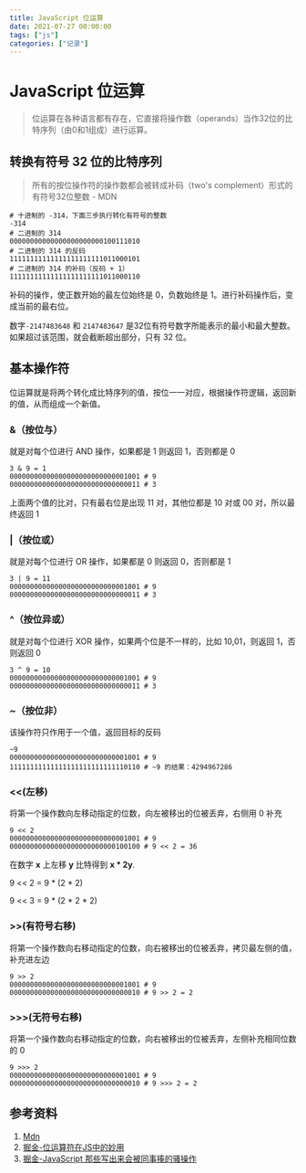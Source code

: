 ```yaml
---
title: JavaScript 位运算
date: 2021-07-27 00:00:00
tags: ["js"]
categories: ["记录"]
---
```


# JavaScript 位运算

> 位运算在各种语言都有存在，它直接将操作数（operands）当作32位的比特序列（由0和1组成）进行运算。

## 转换有符号 32 位的比特序列

> 所有的按位操作符的操作数都会被转成补码（two's complement）形式的有符号32位整数 - MDN

```shell
# 十进制的 -314，下面三步执行转化有符号的整数
-314
# 二进制的 314
00000000000000000000000100111010
# 二进制的 314 的反码
11111111111111111111111011000101
# 二进制的 314 的补码（反码 + 1）
11111111111111111111111011000110
```

补码的操作，使正数开始的最左位始终是 0，负数始终是 1。进行补码操作后，变成当前的最右位。

数字`-2147483648` 和 `2147483647` 是32位有符号数字所能表示的最小和最大整数。如果超过该范围，就会截断超出部分，只有 32 位。



## 基本操作符

位运算就是将两个转化成比特序列的值，按位一一对应，根据操作符逻辑，返回新的值，从而组成一个新值。

### &（按位与）

就是对每个位进行 AND 操作，如果都是 1 则返回 1，否则都是 0

```shell
3 & 9 = 1
00000000000000000000000000001001 # 9
00000000000000000000000000000011 # 3
```

上面两个值的比对，只有最右位是出现 11 对，其他位都是 10 对或 00 对，所以最终返回 1

### |（按位或）

就是对每个位进行 OR 操作，如果都是 0 则返回 0，否则都是 1

```shell
3 | 9 = 11
00000000000000000000000000001001 # 9
00000000000000000000000000000011 # 3
```

### ^（按位异或）

就是对每个位进行 XOR 操作，如果两个位是不一样的，比如 10,01，则返回 1，否则返回 0 

```shell
3 ^ 9 = 10
00000000000000000000000000001001 # 9
00000000000000000000000000000011 # 3
```

### ~（按位非）

该操作符只作用于一个值，返回目标的反码

```shell
~9
00000000000000000000000000001001 # 9
11111111111111111111111111110110 # ~9 的结果：4294967286
```

### <<(左移)

将第一个操作数向左移动指定的位数，向左被移出的位被丢弃，右侧用 0 补充

```shell
9 << 2
00000000000000000000000000001001 # 9
00000000000000000000000000100100 # 9 << 2 = 36
```

在数字 **x** 上左移 **y** 比特得到 **x \* 2y**.

9 << 2 = 9 * (2 * 2)

9 << 3 = 9 * (2 * 2 * 2)

### >>(有符号右移)

将第一个操作数向右移动指定的位数，向右被移出的位被丢弃，拷贝最左侧的值，补充进左边

```shell
9 >> 2
00000000000000000000000000001001 # 9
00000000000000000000000000000010 # 9 >> 2 = 2
```

### >>>(无符号右移)

将第一个操作数向右移动指定的位数，向右被移出的位被丢弃，左侧补充相同位数的 0

```shell
9 >>> 2
00000000000000000000000000001001 # 9
00000000000000000000000000000010 # 9 >>> 2 = 2
```





## 参考资料

1. [Mdn](https://developer.mozilla.org/zh-CN/docs/conflicting/Web/JavaScript/Reference/Operators_7c8eb9475d97a4a734c5991857698560)
2. [掘金-位运算符在JS中的妙用](https://juejin.cn/post/6844903568906911752)
3. [掘金-JavaScript 那些写出来会被同事揍的骚操作](https://juejin.cn/post/6844904032146817038#heading-3)

